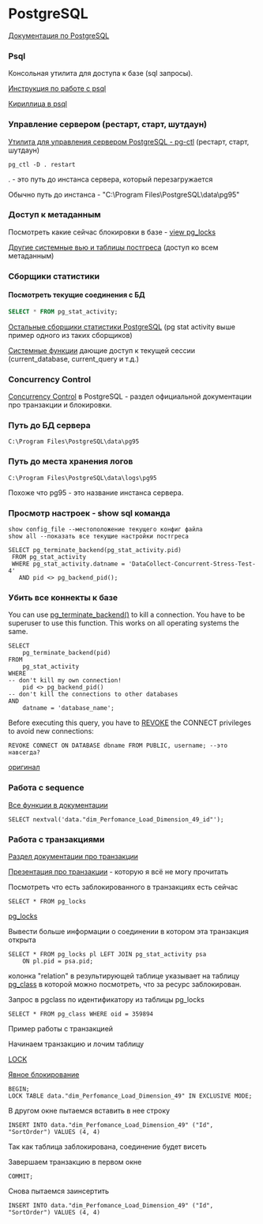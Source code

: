 # PostgreSQL

[Документация по PostgreSQL](https://www.postgresql.org/docs/9.6/static/index.html)

### Psql

Консольная утилита для доступа к базе \(sql запросы\).

[Инструкция по работе с psql](https://postgrespro.ru/docs/postgrespro/9.6/app-psql)

[Кириллица в psql](http://www.iu5bmstu.ru/index.php/PostgreSQL_-_Кириллица_в_psql_под_Windows)

### Управление сервером \(рестарт, старт, шутдаун\)

[Утилита для управления сервером PostgreSQL - pg-ctl](https://www.postgresql.org/docs/9.3/static/app-pg-ctl.html) \(рестарт, старт, шутдаун\)

```
pg_ctl -D . restart
```

. - это путь до инстанса сервера, который перезагружается

Обычно путь до инстанса - "C:\Program Files\PostgreSQL\data\pg95"

### Доступ к метаданным

Посмотреть какие сейчас блокировки в базе - [view pg\_locks](https://www.postgresql.org/docs/9.6/static/view-pg-locks.html)

[Другие системные вью и таблицы постгреса](https://www.postgresql.org/docs/9.6/static/catalogs.html) \(доступ ко всем метаданным\)

### Cборщики статистики

#### Посмотреть текущие соединения с БД

```SQL
SELECT * FROM pg_stat_activity;
```

[Остальные сборщики статистики PostgreSQL](https://www.postgresql.org/docs/9.6/static/monitoring-stats.html) \(pg stat activity выше пример одного из таких сборщиков\)

[Системные функции](https://www.postgresql.org/docs/current/static/functions-info.html) дающие доступ к текущей сессии \(current\_database, current\_query и т.д.\)

### Concurrency Control

[Concurrency Control](https://www.postgresql.org/docs/9.6/static/mvcc.html) в PostgreSQL - раздел официальной документации про транзакции и блокировки.

### Путь до БД сервера

```
C:\Program Files\PostgreSQL\data\pg95
```

### Путь до места хранения логов

```
C:\Program Files\PostgreSQL\data\logs\pg95
```

Похоже что pg95 - это название инстанса сервера.

### Просмотр настроек - show sql команда

```
show config_file --местоположение текущего конфиг файла
show all --показать все текущие настройки постгреса
```

```
SELECT pg_terminate_backend(pg_stat_activity.pid)
 FROM pg_stat_activity
 WHERE pg_stat_activity.datname = 'DataCollect-Concurrent-Stress-Test-4'
   AND pid <> pg_backend_pid();
```

### Убить все коннекты к базе

You can use [pg\_terminate\_backend\(\)](http://www.postgresql.org/docs/current/static/functions-admin.html) to kill a connection. You have to be superuser to use this function. This works on all operating systems the same.

```
SELECT
    pg_terminate_backend(pid)
FROM
    pg_stat_activity 
WHERE
-- don't kill my own connection!
    pid <> pg_backend_pid()
-- don't kill the connections to other databases
AND
    datname = 'database_name';
```

Before executing this query, you have to [REVOKE](http://www.postgresql.org/docs/current/interactive/sql-revoke.html) the CONNECT privileges to avoid new connections:

```
REVOKE CONNECT ON DATABASE dbname FROM PUBLIC, username; --это навсегда?
```

[оригинал](https://stackoverflow.com/questions/5108876/kill-a-postgresql-session-connection)

### Работа с sequence

[Все функции в документации](https://www.postgresql.org/docs/9.1/static/functions-sequence.html)

```
SELECT nextval('data."dim_Perfomance_Load_Dimension_49_id"');
```

### Работа с транзакциями

[Раздел документации про транзакции](https://www.postgresql.org/docs/9.6/static/tutorial-transactions.html)

[Презентация про транзакции](https://www.postgresql.org/files/developer/transactions.pdf) - которую я всё не могу прочитать

Посмотреть что есть заблокированного в транзакциях есть сейчас

```
SELECT * FROM pg_locks
```

[pg\_locks](https://www.postgresql.org/docs/9.5/static/view-pg-locks.html)

Вывести больше информации о соединении в котором эта транзакция открыта

```
SELECT * FROM pg_locks pl LEFT JOIN pg_stat_activity psa
    ON pl.pid = psa.pid;
```

колонка "relation" в результирующей таблице указывает на таблицу [pg\_class](https://www.postgresql.org/docs/9.5/static/catalog-pg-class.html) в которой можно посмотреть, что за ресурс заблокирован.

Запрос в pgclass по идентификатору из таблицы pg\_locks

```
SELECT * FROM pg_class WHERE oid = 359894
```

Пример работы с транзакцией

Начинаем транзакцию и лочим таблицу

[LOCK](https://postgrespro.ru/docs/postgresql/9.6/sql-lock)

[Явное блокирование](https://www.postgresql.org/docs/9.5/static/explicit-locking.html)

```
BEGIN;
LOCK TABLE data."dim_Perfomance_Load_Dimension_49" IN EXCLUSIVE MODE;
```

В другом окне пытаемся вставить в нее строку

```
INSERT INTO data."dim_Perfomance_Load_Dimension_49" ("Id", "SortOrder") VALUES (4, 4)
```

Так как таблица заблокирована, соединение будет висеть

Завершаем транзакцию в первом окне

```
COMMIT;
```

Снова пытаемся заинсертить

```
INSERT INTO data."dim_Perfomance_Load_Dimension_49" ("Id", "SortOrder") VALUES (4, 4)
```



